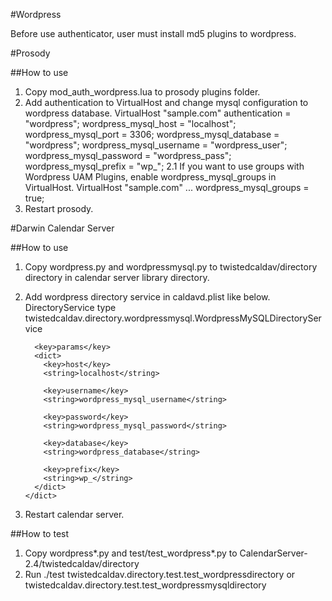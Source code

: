 #Wordpress

Before use authenticator, user must install md5 plugins to wordpress.

#Prosody

##How to use

 1. Copy mod_auth_wordpress.lua to prosody plugins folder.
 2. Add authentication to VirtualHost and change mysql configuration to wordpress database.
        VirtualHost "sample.com"
          authentication = "wordpress";
          wordpress_mysql_host = "localhost";
          wordpress_mysql_port = 3306;
          wordpress_mysql_database = "wordpress";
          wordpress_mysql_username = "wordpress_user";
          wordpress_mysql_password = "wordpress_pass";
          wordpress_mysql_prefix = "wp_";
   2.1 If you want to use groups with Wordpress UAM Plugins, enable wordpress_mysql_groups in VirtualHost.
        VirtualHost "sample.com"
          ...
          wordpress_mysql_groups = true;
  3. Restart prosody.
     

#Darwin Calendar Server

##How to use

 1. Copy wordpress.py and wordpressmysql.py to twistedcaldav/directory directory in calendar server library directory.
 2. Add wordpress directory service in caldavd.plist like below. 
        <!-- WordPress MySQL Directory Service -->
        <key>DirectoryService</key>
        <dict>
          <key>type</key>
          <string>twistedcaldav.directory.wordpressmysql.WordpressMySQLDirectoryService</string>

          <key>params</key>
          <dict>
            <key>host</key>
            <string>localhost</string>

            <key>username</key>
            <string>wordpress_mysql_username</string>

            <key>password</key>
            <string>wordpress_mysql_password</string>

            <key>database</key>
            <string>wordpress_database</string>

            <key>prefix</key>
            <string>wp_</string>
          </dict>
        </dict>
 3. Restart calendar server.

##How to test

 1. Copy wordpress*.py and test/test_wordpress*.py to CalendarServer-2.4/twistedcaldav/directory
 2. Run ./test twistedcaldav.directory.test.test_wordpressdirectory or twistedcaldav.directory.test.test_wordpressmysqldirectory


